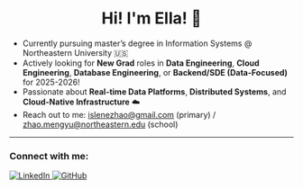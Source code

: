<div align="center">

<h1>Hi! I'm Ella! 👋</h1>

</div>

- Currently pursuing master’s degree in Information Systems @ Northeastern University 🇺🇸  
- Actively looking for **New Grad** roles in **Data Engineering**, **Cloud Engineering**, **Database Engineering**, or **Backend/SDE (Data-Focused)** for 2025-2026!  
- Passionate about **Real-time Data Platforms**, **Distributed Systems**, and **Cloud-Native Infrastructure** ☁️  
- Reach out to me: [islenezhao@gmail.com](mailto:islenezhao@gamil.com) (primary) / [zhao.mengyu@northeastern.edu](mailto:zhao.mengyu@northeastern.edu) (school)

---

### Connect with me:

<p align="left">
  <a href="https://www.linkedin.com/in/mengyuanzhao6" target="_blank">
    <img src="https://img.shields.io/badge/LinkedIn-blue?style=for-the-badge&logo=linkedin&logoColor=white" alt="LinkedIn" />
  </a>
  <a href="https://github.com/Islene888" target="_blank">
    <img src="https://img.shields.io/badge/GitHub-black?style=for-the-badge&logo=github&logoColor=white" alt="GitHub" />
  </a>
</p>
